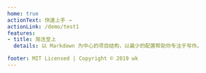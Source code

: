```yaml
---
home: true
actionText: 快速上手 →
actionLink: /demo/test1
features:
- title: 简洁至上
  details: 以 Markdown 为中心的项目结构，以最少的配置帮助你专注于写作。

footer: MIT Licensed | Copyright © 2019 wk
---
```

